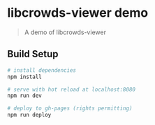 # libcrowds-viewer demo

> A demo of libcrowds-viewer

## Build Setup

``` bash
# install dependencies
npm install

# serve with hot reload at localhost:8080
npm run dev

# deploy to gh-pages (rights permitting)
npm run deploy
```
